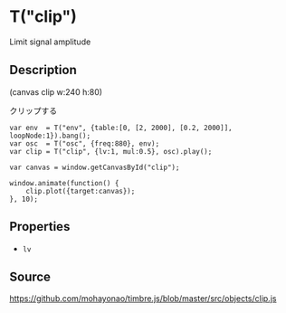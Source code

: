 T("clip")
==========
Limit signal amplitude

## Description ##

(canvas clip w:240 h:80)

クリップする

```timbre
var env  = T("env", {table:[0, [2, 2000], [0.2, 2000]], loopNode:1}).bang();
var osc  = T("osc", {freq:880}, env);
var clip = T("clip", {lv:1, mul:0.5}, osc).play();

var canvas = window.getCanvasById("clip");

window.animate(function() {
    clip.plot({target:canvas});
}, 10);
```

## Properties ##
- `lv`

## Source ##
https://github.com/mohayonao/timbre.js/blob/master/src/objects/clip.js
